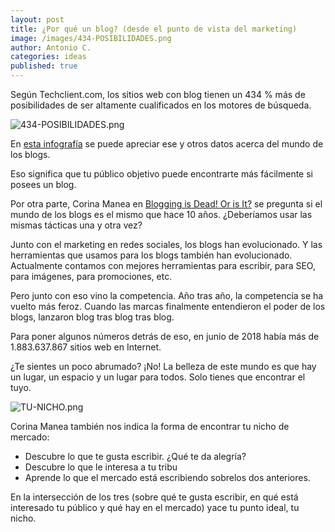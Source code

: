 ```yaml
---
layout: post
title: ¿Por qué un blog? (desde el punto de vista del marketing)
image: /images/434-POSIBILIDADES.png
author: Antonio C.
categories: ideas
published: true
---
```


Según Techclient.com, los sitios web con blog tienen un 434 % más de posibilidades de ser altamente cualificados en los motores de búsqueda.

![434-POSIBILIDADES.png]({{site.baseurl}}/images/434-POSIBILIDADES.png)

En [esta infografía](http://www.techclient.com/blogging-statistics/) se puede apreciar ese y otros datos acerca del mundo de los blogs.

Eso significa que tu público objetivo puede encontrarte más fácilmente si posees un blog.

Por otra parte, Corina Manea en [Blogging is Dead! Or is It?](https://medium.com/@corinamanea/blogging-is-dead-or-is-it-57c559b253e6) se pregunta si el mundo de los blogs es el mismo que hace 10 años. ¿Deberíamos usar las mismas tácticas una y otra vez? 

Junto con el marketing en redes sociales, los blogs han evolucionado. Y las herramientas que usamos para los blogs también han evolucionado. Actualmente contamos con mejores herramientas para escribir, para SEO, para imágenes, para promociones, etc.

Pero junto con eso vino la competencia. Año tras año, la competencia se ha vuelto más feroz. Cuando las marcas finalmente entendieron el poder de los blogs, lanzaron blog tras blog tras blog.

Para poner algunos números detrás de eso, en junio de 2018 había más de 1.883.637.867 sitios web en Internet.

¿Te sientes un poco abrumado? ¡No! La belleza de este mundo es que hay un lugar, un espacio y un lugar para todos. Solo tienes que encontrar el tuyo. 

![TU-NICHO.png]({{site.baseurl}}/images/TU-NICHO.png)

Corina Manea también nos indica la forma de encontrar tu nicho de mercado: 

- Descubre lo que te gusta escribir. ¿Qué te da alegría?
- Descubre lo que le interesa a tu tribu
- Aprende lo que el mercado está escribiendo sobrelos dos anteriores.

En la intersección de los tres (sobre qué te gusta escribir, en qué está interesado tu público y qué hay en el mercado) yace tu punto ideal, tu nicho.
